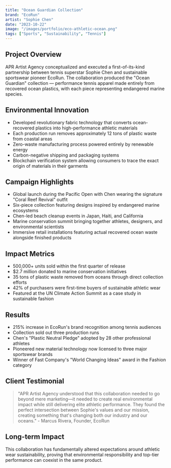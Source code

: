 ```yaml
---
title: "Ocean Guardian Collection"
brand: "EcoRun"
artist: "Sophie Chen"
date: "2023-10-22"
image: "/images/portfolio/eco-athletic-ocean.png"
tags: ["Sports", "Sustainability", "Tennis"]
---
```


## Project Overview
APR Artist Agency conceptualized and executed a first-of-its-kind partnership between tennis superstar Sophie Chen and sustainable sportswear pioneer EcoRun. The collaboration produced the "Ocean Guardian" collection — performance tennis apparel made entirely from recovered ocean plastics, with each piece representing endangered marine species.

## Environmental Innovation
- Developed revolutionary fabric technology that converts ocean-recovered plastics into high-performance athletic materials
- Each production run removes approximately 12 tons of plastic waste from coastal areas
- Zero-waste manufacturing process powered entirely by renewable energy
- Carbon-negative shipping and packaging systems
- Blockchain verification system allowing consumers to trace the exact origin of materials in their garments

## Campaign Highlights
- Global launch during the Pacific Open with Chen wearing the signature "Coral Reef Revival" outfit
- Six-piece collection featuring designs inspired by endangered marine ecosystems
- Chen-led beach cleanup events in Japan, Haiti, and California
- Marine conservation summit bringing together athletes, designers, and environmental scientists
- Immersive retail installations featuring actual recovered ocean waste alongside finished products

## Impact Metrics
- 500,000+ units sold within the first quarter of release
- $2.7 million donated to marine conservation initiatives
- 35 tons of plastic waste removed from oceans through direct collection efforts
- 42% of purchasers were first-time buyers of sustainable athletic wear
- Featured at the UN Climate Action Summit as a case study in sustainable fashion

## Results
- 215% increase in EcoRun's brand recognition among tennis audiences
- Collection sold out three production runs
- Chen's "Plastic Neutral Pledge" adopted by 28 other professional athletes
- Pioneered new material technology now licensed to three major sportswear brands
- Winner of Fast Company's "World Changing Ideas" award in the Fashion category

## Client Testimonial
> "APR Artist Agency understood that this collaboration needed to go beyond mere marketing—it needed to create real environmental impact while still delivering elite athletic performance. They found the perfect intersection between Sophie's values and our mission, creating something that's changing both our industry and our oceans." - Marcus Rivera, Founder, EcoRun

## Long-term Impact
This collaboration has fundamentally altered expectations around athletic wear sustainability, proving that environmental responsibility and top-tier performance can coexist in the same product.
